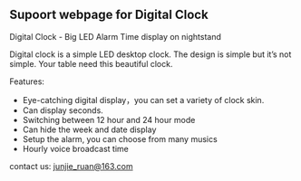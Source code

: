 ## Supoort webpage for Digital Clock

Digital Clock - Big LED Alarm
Time display on nightstand


Digital clock is a simple LED desktop clock. The design is simple but it’s not simple. Your table need this beautiful clock.

Features:
- Eye-catching digital display，you can set a variety of clock skin.
- Can display seconds.
- Switching between 12 hour and 24 hour mode
- Can hide the week and date display
- Setup the alarm, you can choose from many musics
- Hourly voice broadcast time

contact us: junjie_ruan@163.com

